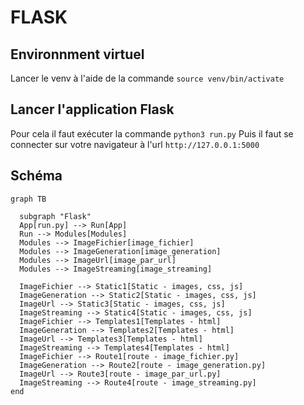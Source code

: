 # FLASK

## Environnment virtuel

Lancer le venv à l'aide de la commande `source venv/bin/activate`

## Lancer l'application Flask

Pour cela il faut exécuter la commande `python3 run.py`
Puis il faut se connecter sur votre navigateur à l'url `http://127.0.0.1:5000`

## Schéma
```mermaid
graph TB

  subgraph "Flask"
  App[run.py] --> Run[App]
  Run --> Modules[Modules]
  Modules --> ImageFichier[image_fichier]
  Modules --> ImageGeneration[image_generation]
  Modules --> ImageUrl[image_par_url]
  Modules --> ImageStreaming[image_streaming]

  ImageFichier --> Static1[Static - images, css, js]
  ImageGeneration --> Static2[Static - images, css, js]
  ImageUrl --> Static3[Static - images, css, js]
  ImageStreaming --> Static4[Static - images, css, js]
  ImageFichier --> Templates1[Templates - html]
  ImageGeneration --> Templates2[Templates - html]
  ImageUrl --> Templates3[Templates - html]
  ImageStreaming --> Templates4[Templates - html]
  ImageFichier --> Route1[route - image_fichier.py]
  ImageGeneration --> Route2[route - image_generation.py]
  ImageUrl --> Route3[route - image_par_url.py]
  ImageStreaming --> Route4[route - image_streaming.py]
end
```